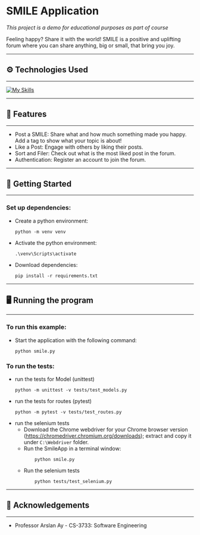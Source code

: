 # SMILE Application
*This project is a demo for educational purposes as part of course*

Feeling happy? Share it with the world! 
SMILE is a positive and uplifting forum where you can share anything, big or small, that bring you joy.

------------------------
## ⚙️ Technologies Used
-----------------------
[![My Skills](https://skillicons.dev/icons?i=js,html,css,flask,aws,docker,selenium)](https://skillicons.dev)

------------------------
## 🌟 Features
-----------------------
- Post a SMILE: Share what and how much something made you happy. Add a tag to show what your topic is about!
- Like a Post: Engage with others by liking their posts.
- Sort and Filer: Check out what is the most liked post in the forum.
- Authentication: Register an account to join the forum.

------------------------
## 🚀 Getting Started
-----------------------

### Set up dependencies:
- Create a python environment:
    ```
    python -m venv venv
    ```
- Activate the python environment:
    ```
    .\venv\Scripts\activate
    ```
- Download dependencies:
    ```
    pip install -r requirements.txt
    ```

------------------------
## 🖥️ Running the program
-----------------------

### To run this example:
- Start the application with the following command:
    ```
    python smile.py
    ```

### To run the tests:
- run the tests for Model (unittest)
    ``` 
    python -m unittest -v tests/test_models.py 
    ```
- run the tests for routes (pytest)
    ```
    python -m pytest -v tests/test_routes.py
    ```
- run the selenium tests
    * Download the Chrome webdriver for your Chrome browser version (https://chromedriver.chromium.org/downloads); extract and copy it under `C:\Webdriver` folder.
    * Run the SmileApp in a terminal window: 
        ```
            python smile.py
        ```
    * Run the selenium tests
        ```
            python tests/test_selenium.py
        ```

------------------------
## 🙏 Acknowledgements
-----------------------
- Professor Arslan Ay - CS-3733: Software Engineering